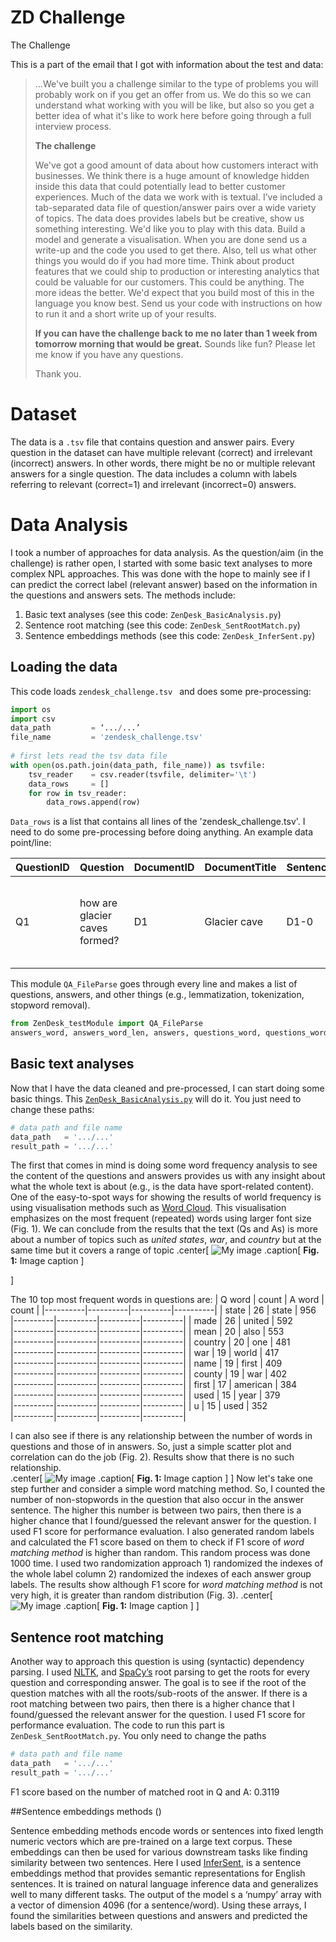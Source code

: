 # ZD Challenge

The Challenge

This is a part of the email that I got with information about the test and data:
> ...We've built you a challenge similar to the type of problems you will probably work on if you get an offer from us. We do this so we can understand what working with you will be like, but also so you get a better idea of what it's like to work here before going through a full interview process.
> 
> **The challenge**
>
> We've got a good amount of data about how customers interact with businesses. We think there is a huge amount of knowledge hidden inside this data that could potentially lead to better customer experiences.
> Much of the data we work with is textual. I’ve included a tab-separated data file of question/answer pairs over a wide variety of topics. The data does provides labels but be creative, show us something interesting.
> We'd like you to play with this data. Build a model and generate a visualisation. When you are done send us a write-up and the code you used to get there. Also, tell us what other things you would do if you had more time. Think about product features that we could ship to production or interesting analytics that could be valuable for our customers. This could be anything. The more ideas the better.
> We'd expect that you build most of this in the language you know best. Send us your code with instructions on how to run it and a short write up of your results.
> 
> **If you can have the challenge back to me no later than 1 week from tomorrow morning that would be great.**
Sounds like fun? Please let me know if you have any questions.
> 
> Thank you.

# Dataset
The data is a `.tsv` file that contains question and answer pairs. Every question in the dataset can have multiple relevant (correct) and irrelevant (incorrect) answers. In other words, there might be no or multiple relevant answers for a single question. The data includes a column with labels referring to relevant (correct=1) and irrelevant (incorrect=0) answers.

# Data Analysis 
I took a number of approaches for data analysis. As the question/aim (in the challenge) is rather open, I started with some basic text analyses to more complex NPL approaches. This was done with the hope to mainly see if I can predict the correct label (relevant answer) based on the information in the questions and answers sets. The methods include: 

1. Basic text analyses (see this code: `ZenِDesk_BasicAnalysis.py`) 
2. Sentence root matching (see this code: `ZenDesk_SentRootMatch.py`) 
3. Sentence embeddings methods (see this code: `ZenDesk_InferSent.py`)

## Loading the data
This code loads `zendesk_challenge.tsv ` and does some pre-processing:
```python
import os
import csv
data_path         = ‘.../...’
file_name         = 'zendesk_challenge.tsv'
 
# first lets read the tsv data file
with open(os.path.join(data_path, file_name)) as tsvfile:
    tsv_reader    = csv.reader(tsvfile, delimiter='\t')
    data_rows     = []
    for row in tsv_reader:
        data_rows.append(row)
```

`Data_rows` is a list that contains all lines of the 'zendesk_challenge.tsv'. I need to do some pre-processing before doing anything. An example data point/line:

|   QuestionID   |   Question   |   DocumentID   |   DocumentTitle   |   SentenceID   |   Sentence   |   Label   |
|---|---|---|---|---|---|---|
|   Q1           |   how are glacier caves formed?   |   D1   |   Glacier cave   |   D1-0   |   A partly submerged glacier cave on Perito Moreno Glacier .   |   0   |


This module `QA_FileParse` goes through every line and makes a list of questions, answers, and other things (e.g., lemmatization, tokenization, stopword removal).

```python
from ZenDesk_testModule import QA_FileParse
answers_word, answers_word_len, answers, questions_word, questions_word_len, questions, labels = QA_FileParse(data_rows)
```

## Basic text analyses
Now that I have the data cleaned and pre-processed, I can start doing some basic things. This [`ZenِDesk_BasicAnalysis.py`]() will do it. You just need to change these paths:
```python
# data path and file name
data_path   = '.../...'
result_path = '.../...'
```
The first that comes in mind is doing some word frequency analysis to see the content of the questions and answers provides us with any insight about what the whole text is about (e.g., is the data have sport-related content). One of the easy-to-spot ways for showing the results of world frequency is using visualisation methods such as [Word Cloud](http://amueller.github.io/word_cloud/). This visualisation emphasizes on the most frequent (repeated) words using larger font size (Fig. 1). We can conclude from the results that the text (Qs and As) is more about a number of topics such as *united states*, *war*, and *country* but at the same time but it covers a range of topic
.center[
![My image](https://upload.wikimedia.org/wikipedia/commons/b/be/Sharingan_triple.svg)
.caption[
**Fig. 1:** Image caption
]

]

The 10 top most frequent words in questions are: 
|  Q word  |   count  |  A word  |   count  |
|----------|----------|----------|----------|
|  state   |    26    |  state   |   956    
|----------|----------|----------|----------|
|   made   |    26    |  united  |   592    
|----------|----------|----------|----------|
|   mean   |    20    |   also   |   553    
|----------|----------|----------|----------|
| country  |    20    |   one    |   481    
|----------|----------|----------|----------|
|   war    |    19    |  world   |   417    
|----------|----------|----------|----------|
|   name   |    19    |  first   |   409    
|----------|----------|----------|----------|
|  county  |    19    |   war    |   402    
|----------|----------|----------|----------|
|  first   |    17    | american |   384    
|----------|----------|----------|----------|
|   used   |    15    |   year   |   379    
|----------|----------|----------|----------|
|    u     |    15    |   used   |   352    
|----------|----------|----------|----------|


I can also see if there is any relationship between the number of words in questions and those of in answers. So, just a simple scatter plot and correlation can do the job (Fig. 2). Results show that there is no such relationship.  
 .center[
![My image](https://upload.wikimedia.org/wikipedia/commons/b/be/Sharingan_triple.svg)
.caption[
**Fig. 1:** Image caption
]
]
Now let's take one step further and consider a simple word matching method. So, I counted the number of non-stopwords in the question that also occur in the answer sentence. The higher this number is between two pairs, then there is a higher chance that I found/guessed the relevant answer for the question. I used F1 score for performance evaluation. I also generated random labels and calculated the F1 score based on them to check if F1 score of *word matching method* is higher than random. This random process was done 1000 time. I used two randomization approach 1) randomized the indexes of the whole label column 2) randomized the indexes of each answer group labels. The results show although F1 score for *word matching method* is not very high, it is greater than random distribution (Fig. 3).
 .center[
![My image](https://upload.wikimedia.org/wikipedia/commons/b/be/Sharingan_triple.svg)
.caption[
**Fig. 1:** Image caption
]
]
## Sentence root matching
Another way to approach this question is using (syntactic) dependency parsing. I used [NLTK](https://www.nltk.org/), and [SpaCy’s](https://spacy.io/) root parsing to get the roots for every question and corresponding answer.  The goal is to see if the root of the question matches with all the roots/sub-roots of the answer. If there is a root matching between two pairs, then there is a higher chance that I found/guessed the relevant answer for the question. I used F1 score for performance evaluation.
The code to run this part is `ZenDesk_SentRootMatch.py`. You only need to change the paths
```python
# data path and file name
data_path   = '.../...'
result_path = '.../...'
```
F1 score based on the number of matched root in Q and A:      0.3119


##Sentence embeddings methods ()

Sentence embedding methods encode words or sentences into fixed length numeric vectors which are pre-trained on a large text corpus. These embeddings can then be used for various downstream tasks like finding similarity between two sentences.
Here I used  [InferSent](https://github.com/facebookresearch/InferSent), is a sentence embeddings method that provides semantic representations for English sentences. It is trained on natural language inference data and generalizes well to many different tasks. The output of the model s a ‘numpy’ array with a vector of dimension 4096 (for a sentence/word). Using these arrays, I found the similarities between questions and answers and predicted the labels based on the similarity. 



 

